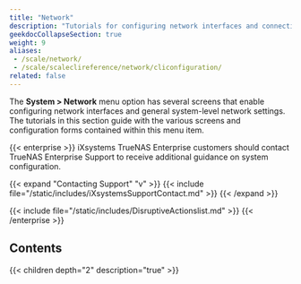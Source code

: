 ```yaml
---
title: "Network"
description: "Tutorials for configuring network interfaces and connections in TrueNAS."
geekdocCollapseSection: true
weight: 9
aliases:
 - /scale/network/
 - /scale/scaleclireference/network/cliconfiguration/
related: false
---
```


The **System > Network** menu option has several screens that enable configuring network interfaces and general system-level network settings.
The tutorials in this section guide with the various screens and configuration forms contained within this menu item.

{{< enterprise >}}
iXsystems TrueNAS Enterprise customers should contact TrueNAS Enterprise Support to receive additional guidance on system configuration.

{{< expand "Contacting Support" "v" >}}
{{< include file="/static/includes/iXsystemsSupportContact.md" >}}
{{< /expand >}}

{{< include file="/static/includes/DisruptiveActionslist.md" >}}
{{< /enterprise >}}

<div class="noprint">

## Contents

{{< children depth="2" description="true" >}}

</div>
